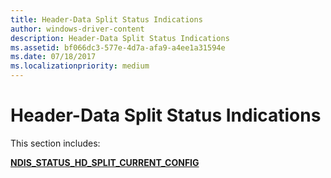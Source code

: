 ```yaml
---
title: Header-Data Split Status Indications
author: windows-driver-content
description: Header-Data Split Status Indications
ms.assetid: bf066dc3-577e-4d7a-afa9-a4ee1a31594e
ms.date: 07/18/2017
ms.localizationpriority: medium
---
```


# Header-Data Split Status Indications





This section includes:

[**NDIS\_STATUS\_HD\_SPLIT\_CURRENT\_CONFIG**](ndis-status-hd-split-current-config.md)

 

 




